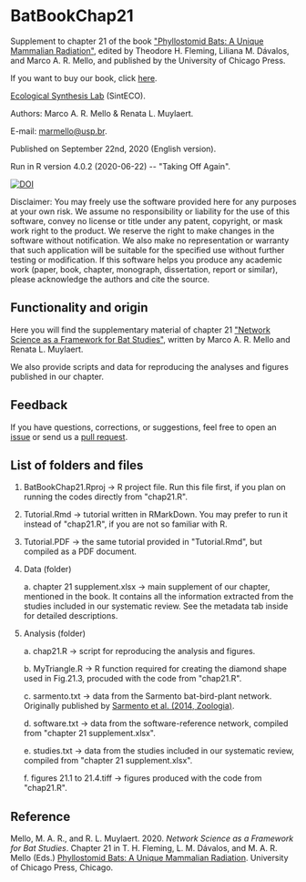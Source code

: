 # BatBookChap21

Supplement to chapter 21 of the book ["Phyllostomid Bats: A Unique Mammalian Radiation"](https://amzn.to/3mPryrI), edited by Theodore H. Fleming, Liliana M. Dávalos, and Marco A. R. Mello, and published by the University of Chicago Press.

If you want to buy our book, click [here](https://amzn.to/3mPryrI).

[Ecological Synthesis Lab](https://marcomellolab.wordpress.com) (SintECO).

Authors: Marco A. R. Mello & Renata L. Muylaert.

E-mail: marmello@usp.br. 

Published on September 22nd, 2020 (English version).

Run in R version 4.0.2 (2020-06-22) -- "Taking Off Again".

[![DOI](https://zenodo.org/badge/DOI/10.5281/zenodo.4046004.svg)](https://doi.org/10.5281/zenodo.4046004)


Disclaimer: You may freely use the software provided here for any purposes at your own risk. We assume no responsibility or liability for the use of this software, convey no license or title under any patent, copyright, or mask work right to the product. We reserve the right to make changes in the software without notification. We also make no representation or warranty that such application will be suitable for the specified use without further testing or modification. If this software helps you produce any academic work (paper, book, chapter, monograph, dissertation, report or similar), please acknowledge the authors and cite the source.


## Functionality and origin

Here you will find the supplementary material of chapter 21 ["Network Science as a Framework for Bat Studies"](https://phyllostomids.weebly.com/chapters/network-science-as-a-framework-for-bat-studies), written by Marco A. R. Mello and Renata L. Muylaert.

We also provide scripts and data for reproducing the analyses and figures published in our chapter.


## Feedback

If you have questions, corrections, or suggestions, feel free to open an [issue](https://github.com/marmello77/BatBookChap21/issues) or send us a [pull request](https://github.com/marmello77/BatBookChap21/pulls).


## List of folders and files

1. BatBookChap21.Rproj -> R project file. Run this file first, if you plan on running the codes directly from "chap21.R".

2. Tutorial.Rmd -> tutorial written in RMarkDown. You may prefer to run it instead of "chap21.R", if you are not so familiar with R.

3. Tutorial.PDF -> the same tutorial provided in "Tutorial.Rmd", but compiled as a PDF document.

4. Data (folder)

    a. chapter 21 supplement.xlsx -> main supplement of our chapter, mentioned in the book. It contains all the information extracted from the studies included in our systematic review. See the metadata tab inside for detailed descriptions.
  
5. Analysis (folder)
 
    a. chap21.R -> script for reproducing the analysis and figures.
    
    b. MyTriangle.R -> R function required for creating the diamond shape used in Fig.21.3, procuded with the code from "chap21.R".
    
    c. sarmento.txt -> data from the Sarmento bat-bird-plant network. Originally published by [Sarmento et al. (2014, Zoologia)](http://dx.doi.org/10.1590/S1984-46702014000300006).
    
    d. software.txt -> data from the software-reference network, compiled from "chapter 21 supplement.xlsx".
    
    e. studies.txt -> data from the studies included in our systematic review, compiled from "chapter 21 supplement.xlsx".
    
    f. figures 21.1 to 21.4.tiff -> figures produced with the code from "chap21.R".


## Reference

Mello, M. A. R., and R. L. Muylaert. 2020. *Network Science as a Framework for Bat Studies*. Chapter 21 in T. H. Fleming, L. M. Dávalos, and M. A. R. Mello (Eds.) [Phyllostomid Bats: A Unique Mammalian Radiation](https://amzn.to/3mPryrI). University of Chicago Press, Chicago. 
